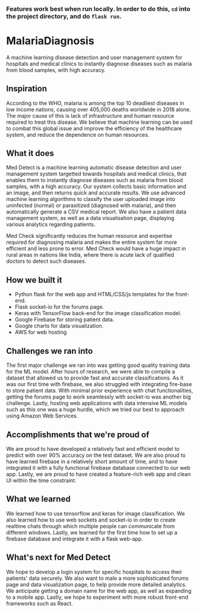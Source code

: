 ### Features work best when run locally. In order to do this, `cd` into the project directory, and do `flask run`.


# MalariaDiagnosis
A machine learning disease detection and user management system for hospitals and medical clinics to instantly diagnose diseases such as malaria from blood samples, with high accuracy.

## Inspiration
According to the WHO, malaria is among the top 10 deadliest diseases in low income nations, causing over 405,000 deaths worldwide in 2018 alone. The major cause of this is lack of infrastructure and human resource required to treat this disease. We believe that machine learning can be used to combat this global issue and improve the efficiency of the healthcare system, and reduce the dependence on human resources.

## What it does
Med Detect is a machine learning automatic disease detection and user management system targetted towards hospitals and medical clinics, that enables them to instantly diagnose diseases such as malaria from blood samples, with a high accuracy. Our system collects basic information and an image, and then returns quick and accurate results. We use advanced machine learning algorithms to classify the user uploaded image into uninfected (normal) or parasitized (diagnosed with malaria), and then automatically generate a CSV medical report. We also have a patient data management system, as well as a data visualisation page, displaying various analytics regarding patients.

Med Check significantly reduces the human resource and expertise required for diagnosing malaria and makes the entire system far more efficient and less prone to error. Med Check would have a huge impact in rural areas in nations like India, where there is acute lack of qualified doctors to detect such diseases.

## How we built it
* Python flask for the web app and HTML/CSS/js templates for the front-end.
* Flask socket-io for the forums page.
* Keras with TensorFlow back-end for the image classification model.
* Google Firebase for storing patient data.
* Google charts for data visualization.
* AWS for web hosting

## Challenges we ran into
The first major challenge we ran into was getting good quality training data for the ML model. After hours of research, we were able to compile a dataset that allowed us to provide fast and accurate classifications. As it was our first time with firebase, we also struggled with integrating fire-base to store patient data. With minimal prior experience with chat functionalities, getting the forums page to work seamlessly with socket-io was another big challenge. Lastly, hosting web applications with data intensive ML models such as this one was a huge hurdle, which we tried our best to approach using Amazon Web Services.

## Accomplishments that we're proud of
We are proud to have developed a relatively fast and efficient model to predict with over 90% accuracy on the test dataset. We are also proud to have learned firebase in a relatively short amount of time, and to have integrated it with a fully functional firebase database connected to our web app. Lastly, we are proud to have created a feature-rich web app and clean UI within the time constraint.

## What we learned
We learned how to use tensorflow and keras for image classification. We also learned how to use web sockets and socket-io in order to create realtime chats through which multiple people can communicate from different windows. Lastly, we learned for the first time how to set up a firebase database and integrate it with a flask web-app.

## What's next for Med Detect
We hope to develop a login system for specific hospitals to access their patients' data securely. We also want to male a more sophisticated forums page and data visualization page, to help provide more detailed analytics. We anticipate getting a domain name for the web app, as well as expanding to a mobile app. Lastly, we hope to experiment with more robust front-end frameworks such as React.
